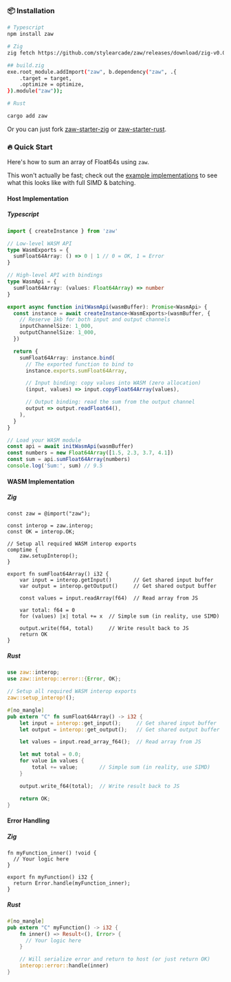 ### 📦 Installation

```bash
# Typescript
npm install zaw

# Zig
zig fetch https://github.com/stylearcade/zaw/releases/download/zig-v0.0.1/zaw-wasm.tar.gz

## build.zig
exe.root_module.addImport("zaw", b.dependency("zaw", .{
    .target = target,
    .optimize = optimize,
}).module("zaw"));

# Rust

cargo add zaw
```

Or you can just fork [zaw-starter-zig](https://github.com/stylearcade/zaw-starter-zig) or [zaw-starter-rust](https://github.com/stylearcade/zaw-starter-rust).

### 🔥 Quick Start

Here's how to sum an array of Float64s using `zaw`.

This won't actually be fast; check out the [example implementations](https://github.com/stylearcade/zaw/examples) to see what this looks like with full SIMD & batching.

#### Host Implementation

##### Typescript

```typescript
import { createInstance } from 'zaw'

// Low-level WASM API
type WasmExports = {
  sumFloat64Array: () => 0 | 1 // 0 = OK, 1 = Error
}

// High-level API with bindings
type WasmApi = {
  sumFloat64Array: (values: Float64Array) => number
}

export async function initWasmApi(wasmBuffer): Promise<WasmApi> {
  const instance = await createInstance<WasmExports>(wasmBuffer, {
    // Reserve 1kb for both input and output channels
    inputChannelSize: 1_000,
    outputChannelSize: 1_000,
  })

  return {
    sumFloat64Array: instance.bind(
      // The exported function to bind to
      instance.exports.sumFloat64Array,

      // Input binding: copy values into WASM (zero allocation)
      (input, values) => input.copyFloat64Array(values),

      // Output binding: read the sum from the output channel
      output => output.readFloat64(),
    ),
  }
}

// Load your WASM module
const api = await initWasmApi(wasmBuffer)
const numbers = new Float64Array([1.5, 2.3, 3.7, 4.1])
const sum = api.sumFloat64Array(numbers)
console.log('Sum:', sum) // 9.5
```

#### WASM Implementation

##### Zig

```zig
const zaw = @import("zaw");

const interop = zaw.interop;
const OK = interop.OK;

// Setup all required WASM interop exports
comptime {
    zaw.setupInterop();
}

export fn sumFloat64Array() i32 {
    var input = interop.getInput()       // Get shared input buffer
    var output = interop.getOutput()     // Get shared output buffer

    const values = input.readArray(f64)  // Read array from JS

    var total: f64 = 0
    for (values) |x| total += x  // Simple sum (in reality, use SIMD)

    output.write(f64, total)     // Write result back to JS
    return OK
}
```

##### Rust

```rust
use zaw::interop;
use zaw::interop::error::{Error, OK};

// Setup all required WASM interop exports
zaw::setup_interop!();

#[no_mangle]
pub extern "C" fn sumFloat64Array() -> i32 {
    let input = interop::get_input();     // Get shared input buffer
    let output = interop::get_output();   // Get shared output buffer

    let values = input.read_array_f64();  // Read array from JS

    let mut total = 0.0;
    for value in values {
        total += value;       // Simple sum (in reality, use SIMD)
    }

    output.write_f64(total);  // Write result back to JS

    return OK;
}
```

#### Error Handling

##### Zig

```zig
fn myFunction_inner() !void {
  // Your logic here
}

export fn myFunction() i32 {
  return Error.handle(myFunction_inner);
}
```

##### Rust

```rust
#[no_mangle]
pub extern "C" myFunction() -> i32 {
    fn inner() => Result<(), Error> {
      // Your logic here
    }

    // Will serialize error and return to host (or just return OK)
    interop::error::handle(inner)
}
```
